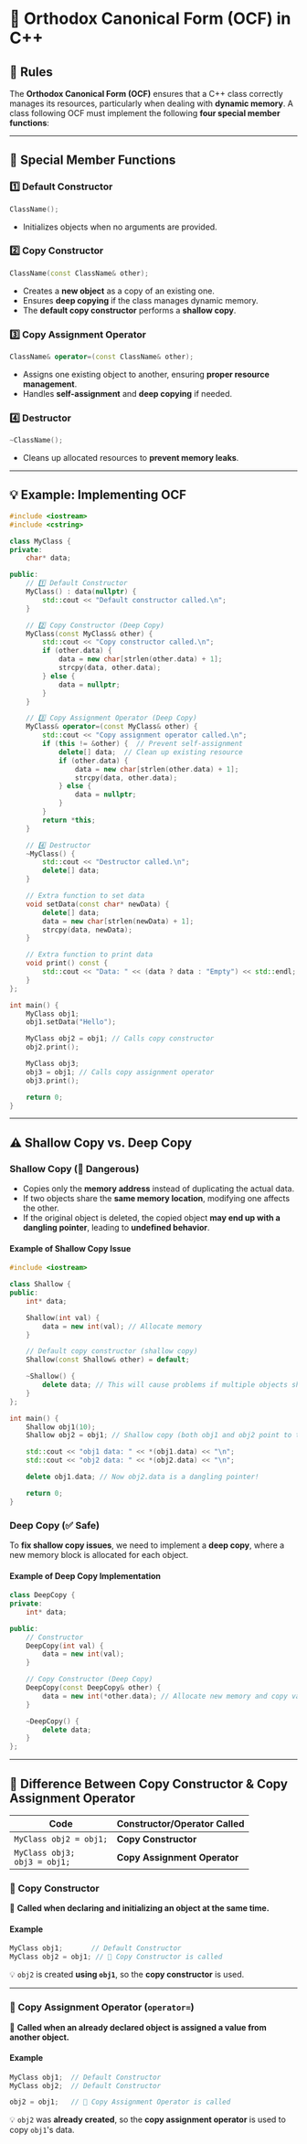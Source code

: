 # 📌 Orthodox Canonical Form (OCF) in C++

## 📜 Rules
The **Orthodox Canonical Form (OCF)** ensures that a C++ class correctly manages its resources, particularly when dealing with **dynamic memory**. A class following OCF must implement the following **four special member functions**:

---
## 🚀 Special Member Functions
### **1️⃣ Default Constructor**
```cpp
ClassName();
```
- Initializes objects when no arguments are provided.

### **2️⃣ Copy Constructor**
```cpp
ClassName(const ClassName& other);
```
- Creates a **new object** as a copy of an existing one.
- Ensures **deep copying** if the class manages dynamic memory.
- The **default copy constructor** performs a **shallow copy**.

### **3️⃣ Copy Assignment Operator**
```cpp
ClassName& operator=(const ClassName& other);
```
- Assigns one existing object to another, ensuring **proper resource management**.
- Handles **self-assignment** and **deep copying** if needed.

### **4️⃣ Destructor**
```cpp
~ClassName();
```
- Cleans up allocated resources to **prevent memory leaks**.

---
## 💡 **Example: Implementing OCF**
```cpp
#include <iostream>
#include <cstring>

class MyClass {
private:
    char* data;

public:
    // 1️⃣ Default Constructor
    MyClass() : data(nullptr) {
        std::cout << "Default constructor called.\n";
    }

    // 2️⃣ Copy Constructor (Deep Copy)
    MyClass(const MyClass& other) {
        std::cout << "Copy constructor called.\n";
        if (other.data) {
            data = new char[strlen(other.data) + 1];
            strcpy(data, other.data);
        } else {
            data = nullptr;
        }
    }

    // 3️⃣ Copy Assignment Operator (Deep Copy)
    MyClass& operator=(const MyClass& other) {
        std::cout << "Copy assignment operator called.\n";
        if (this != &other) {  // Prevent self-assignment
            delete[] data;  // Clean up existing resource
            if (other.data) {
                data = new char[strlen(other.data) + 1];
                strcpy(data, other.data);
            } else {
                data = nullptr;
            }
        }
        return *this;
    }

    // 4️⃣ Destructor
    ~MyClass() {
        std::cout << "Destructor called.\n";
        delete[] data;
    }

    // Extra function to set data
    void setData(const char* newData) {
        delete[] data;
        data = new char[strlen(newData) + 1];
        strcpy(data, newData);
    }

    // Extra function to print data
    void print() const {
        std::cout << "Data: " << (data ? data : "Empty") << std::endl;
    }
};

int main() {
    MyClass obj1;
    obj1.setData("Hello");

    MyClass obj2 = obj1; // Calls copy constructor
    obj2.print();

    MyClass obj3;
    obj3 = obj1; // Calls copy assignment operator
    obj3.print();

    return 0;
}
```

---
## ⚠️ **Shallow Copy vs. Deep Copy**

### **Shallow Copy (🚨 Dangerous)**
- Copies only the **memory address** instead of duplicating the actual data.
- If two objects share the **same memory location**, modifying one affects the other.
- If the original object is deleted, the copied object **may end up with a dangling pointer**, leading to **undefined behavior**.

#### **Example of Shallow Copy Issue**
```cpp
#include <iostream>

class Shallow {
public:
    int* data;

    Shallow(int val) {
        data = new int(val); // Allocate memory
    }

    // Default copy constructor (shallow copy)
    Shallow(const Shallow& other) = default;

    ~Shallow() {
        delete data; // This will cause problems if multiple objects share the same memory
    }
};

int main() {
    Shallow obj1(10);
    Shallow obj2 = obj1; // Shallow copy (both obj1 and obj2 point to the same memory)

    std::cout << "obj1 data: " << *(obj1.data) << "\n";
    std::cout << "obj2 data: " << *(obj2.data) << "\n";

    delete obj1.data; // Now obj2.data is a dangling pointer!

    return 0;
}
```

### **Deep Copy (✅ Safe)**
To **fix shallow copy issues**, we need to implement a **deep copy**, where a new memory block is allocated for each object.

#### **Example of Deep Copy Implementation**
```cpp
class DeepCopy {
private:
    int* data;

public:
    // Constructor
    DeepCopy(int val) {
        data = new int(val);
    }

    // Copy Constructor (Deep Copy)
    DeepCopy(const DeepCopy& other) {
        data = new int(*other.data); // Allocate new memory and copy value
    }

    ~DeepCopy() {
        delete data;
    }
};
```

---
## 📌 **Difference Between Copy Constructor & Copy Assignment Operator**

| Code | Constructor/Operator Called |
|------|-----------------------------|
| `MyClass obj2 = obj1;` | **Copy Constructor** |
| `MyClass obj3;` <br> `obj3 = obj1;` | **Copy Assignment Operator** |

### **🔹 Copy Constructor**
📌 **Called when declaring and initializing an object at the same time.**

#### **Example**
```cpp
MyClass obj1;       // Default Constructor
MyClass obj2 = obj1; // 📌 Copy Constructor is called
```
💡 `obj2` is created **using `obj1`**, so the **copy constructor** is used.

---
### **🔹 Copy Assignment Operator (`operator=`)**
📌 **Called when an already declared object is assigned a value from another object.**

#### **Example**
```cpp
MyClass obj1;  // Default Constructor
MyClass obj2;  // Default Constructor

obj2 = obj1;   // 📌 Copy Assignment Operator is called
```
💡 `obj2` was **already created**, so the **copy assignment operator** is used to copy `obj1`'s data.

